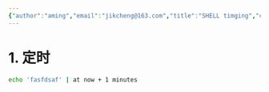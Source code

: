 ```yaml
---
{"author":"aming","email":"jikcheng@163.com","title":"SHELL timging","creation_date":"2022-06-27 15:57","Last modified date":"2022-11-25 16:05","tags":"SHELL timging","File Folder with relative path":"system/Doc/Linux/Linux Doc/Linux SHELL","remark":null,"other":null,"dg-publish":true,"permalink":"/system/doc/linux/linux-doc/linux-shell/shell-timging/","dgPassFrontmatter":true}
---
```




# 1. 定时
```sh
echo 'fasfdsaf' | at now + 1 minutes
```